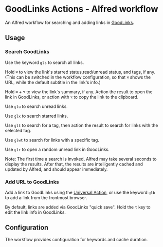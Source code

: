 # GoodLinks Actions - Alfred workflow

An Alfred workflow for searching and adding links in [GoodLinks](https://goodlinks.app).

## Usage

### Search GoodLinks

Use the keyword `gls` to search all links.

Hold `⌘` to view the link's starred status,read/unread status, and tags, if any. (This can be switched in the workflow configuration, so that `⌘` shows the URL, while the default subtitle in the link's info.)

Hold `⌘` + `⌥` to view the link's summary, if any. Action the result to open the link in GoodLinks, or action with `⌥` to copy the link to the clipboard.

Use `glu` to search unread links.

Use `glx` to search starred links.

Use `glt` to search for a tag, then action the result to search for links with the selected tag.

Use `glwt` to search for links with a specific tag.

Use `glr` to open a random unread link in GoodLinks.

Note: The first time a search is invoked, Alfred may take several seconds to display the results. After that, the results are intelligently cached and updated by Alfred, and should appear immediately.

### Add URL to GoodLinks

Add a link to GoodLinks using the [Universal Action](https://www.alfredapp.com/help/features/universal-actions/), or use the keyword `glb` to add a link from the frontmost browser.

By default, links are added via GoodLinks "quick save". Hold the `⌥` key to edit the link info in GoodLinks.

## Configuration

The workflow provides configuration for keywords and cache duration.
